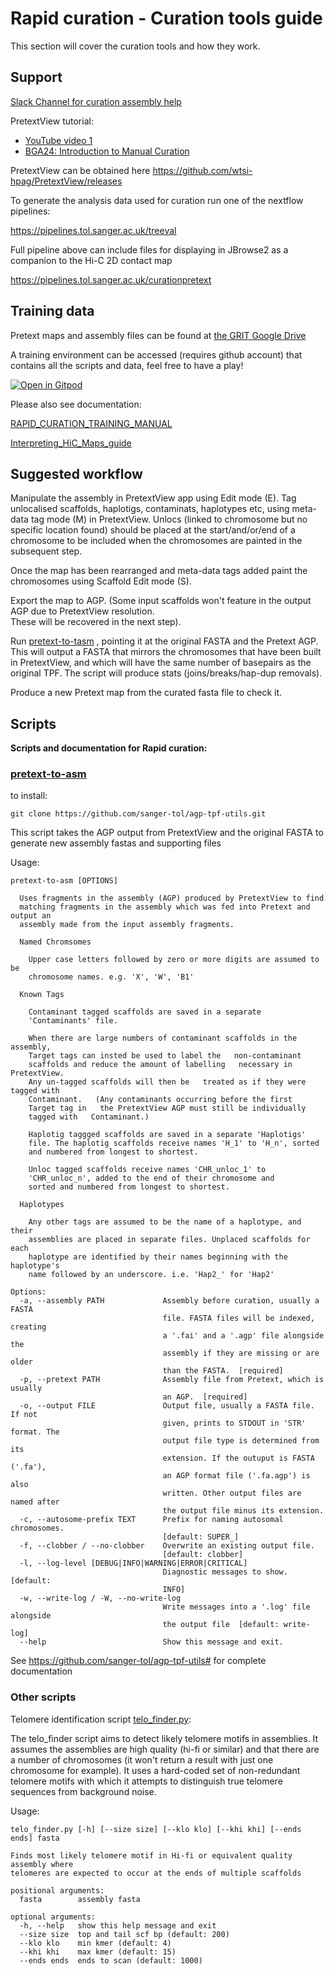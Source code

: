 # Rapid curation - Curation tools guide

This section will cover the curation tools and how they work.



## Support 

[Slack Channel for curation assembly help](https://join.slack.com/t/assemblycuration/shared_invite/zt-1kx2ww71y-823ruaAxswgQGypgofBaOA)


PretextView tutorial:
* [YouTube video 1](https://youtu.be/3IL2Q4f3k3I)
* [BGA24: Introduction to Manual Curation](https://www.youtube.com/watch?v=qlWZlFXy07w)


PretextView can be obtained here https://github.com/wtsi-hpag/PretextView/releases


To generate the analysis data used for curation run one of the nextflow pipelines:

https://pipelines.tol.sanger.ac.uk/treeval

Full pipeline above can include files for displaying in JBrowse2 as a companion to the Hi-C 2D contact map


https://pipelines.tol.sanger.ac.uk/curationpretext




## Training data

Pretext maps and assembly files can be found at [the GRIT Google Drive](https://drive.google.com/drive/u/0/folders/1Md0gD7VrmzlRM4xvxQKz2GG3Uyn00VHd) 

A training environment can be accessed (requires github account) that contains all the scripts and data, feel free to have a play!

[![Open in Gitpod](https://gitpod.io/button/open-in-gitpod.svg)](https://gitpod.io/#https://github.com/sanger-tol/rapid-curation)


Please also see documentation:

[RAPID_CURATION_TRAINING_MANUAL](-/blob/main/RAPID_CURATION_TRAINING_MANUAL.pdf)

[Interpreting_HiC_Maps_guide](-/blob/main/Interpreting_HiC_Maps_guide.pdf)

 
## Suggested workflow

Manipulate the assembly in PretextView app using Edit mode (E).
Tag unlocalised scaffolds, haplotigs, contaminats, haplotypes etc, using meta-data tag mode (M) in PretextView.
Unlocs (linked to chromosome but no specific location found) should be placed at the start/and/or/end 
of a chromosome to be included when the chromosomes are painted in the subsequent step.

Once the map has been rearranged and meta-data tags added paint the chromosomes using Scaffold Edit mode (S).

Export the map to AGP. (Some input scaffolds won't feature in the output AGP due to PretextView resolution.  
These will be recovered in the next step).

Run [pretext-to-tasm](https://github.com/sanger-tol/agp-tpf-utils.git) , pointing it at the original FASTA and the Pretext AGP. 
This will output a FASTA that mirrors the chromosomes that have been built in PretextView, and which will have the same number 
of basepairs as the original TPF. The script will produce stats (joins/breaks/hap-dup removals).

Produce a new Pretext map from the curated fasta file to check it.


## Scripts

**Scripts and documentation for Rapid curation:**

###  [pretext-to-asm](https://github.com/sanger-tol/agp-tpf-utils.git)
to install:
```
git clone https://github.com/sanger-tol/agp-tpf-utils.git
```

This script takes the AGP output from PretextView and the original FASTA to generate new assembly fastas and supporting files

Usage: 

```
pretext-to-asm [OPTIONS]

  Uses fragments in the assembly (AGP) produced by PretextView to find
  matching fragments in the assembly which was fed into Pretext and output an
  assembly made from the input assembly fragments.

  Named Chromsomes

    Upper case letters followed by zero or more digits are assumed to be
    chromosome names. e.g. 'X', 'W', 'B1'

  Known Tags

    Contaminant tagged scaffolds are saved in a separate
    'Contaminants' file.

    When there are large numbers of contaminant scaffolds in the   assembly,
    Target tags can insted be used to label the   non-contaminant
    scaffolds and reduce the amount of labelling   necessary in PretextView.
    Any un-tagged scaffolds will then be   treated as if they were tagged with
    Contaminant.   (Any contaminants occurring before the first
    Target tag in   the PretextView AGP must still be individually
    tagged with   Contaminant.)

    Haplotig taggged scaffolds are saved in a separate 'Haplotigs'
    file. The haplotig scaffolds receive names 'H_1' to 'H_n', sorted
    and numbered from longest to shortest.

    Unloc tagged scaffolds receive names 'CHR_unloc_1' to
    'CHR_unloc_n', added to the end of their chromosome and
    sorted and numbered from longest to shortest.

  Haplotypes

    Any other tags are assumed to be the name of a haplotype, and their
    assemblies are placed in separate files. Unplaced scaffolds for each
    haplotype are identified by their names beginning with the haplotype's
    name followed by an underscore. i.e. 'Hap2_' for 'Hap2'

Options:
  -a, --assembly PATH             Assembly before curation, usually a FASTA
                                  file. FASTA files will be indexed, creating
                                  a '.fai' and a '.agp' file alongside the
                                  assembly if they are missing or are older
                                  than the FASTA.  [required]
  -p, --pretext PATH              Assembly file from Pretext, which is usually
                                  an AGP.  [required]
  -o, --output FILE               Output file, usually a FASTA file. If not
                                  given, prints to STDOUT in 'STR' format. The
                                  output file type is determined from its
                                  extension. If the outuput is FASTA ('.fa'),
                                  an AGP format file ('.fa.agp') is also
                                  written. Other output files are named after
                                  the output file minus its extension.
  -c, --autosome-prefix TEXT      Prefix for naming autosomal chromosomes.
                                  [default: SUPER_]
  -f, --clobber / --no-clobber    Overwrite an existing output file.
                                  [default: clobber]
  -l, --log-level [DEBUG|INFO|WARNING|ERROR|CRITICAL]
                                  Diagnostic messages to show.  [default:
                                  INFO]
  -w, --write-log / -W, --no-write-log
                                  Write messages into a '.log' file alongside
                                  the output file  [default: write-log]
  --help                          Show this message and exit.

```

See https://github.com/sanger-tol/agp-tpf-utils# for complete documentation

### Other scripts

Telomere identification script [telo_finder.py](-/blob/main/telo_finder.py):

The telo_finder script aims to detect likely telomere motifs in assemblies.
It assumes the assemblies are high quality (hi-fi or similar) and that there are a number of chromosomes (it won't return a result with just one chromosome for example).
It uses a hard-coded set of non-redundant telomere motifs with which it attempts to distinguish true telomere sequences from background noise.


Usage: 
```
telo_finder.py [-h] [--size size] [--klo klo] [--khi khi] [--ends ends] fasta

Finds most likely telomere motif in Hi-fi or equivalent quality assembly where
telomeres are expected to occur at the ends of multiple scaffolds

positional arguments:
  fasta        assembly fasta

optional arguments:
  -h, --help   show this help message and exit
  --size size  top and tail scf bp (default: 200)
  --klo klo    min kmer (default: 4)
  --khi khi    max kmer (default: 15)
  --ends ends  ends to scan (default: 1000)
  
```

